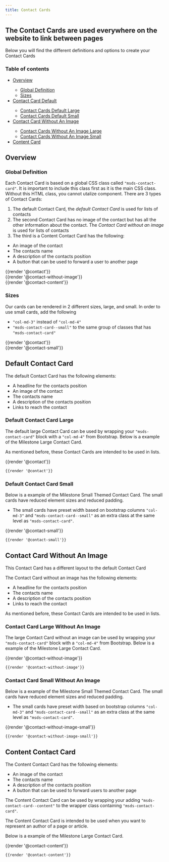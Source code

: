 ```yaml
---
title: Contact Cards
---
```


## The Contact Cards are used everywhere on the website to link between pages
Below you will find the different definitions and options to create your Contact Cards

### Table of contents
<div class="row">
    <div class="col-6">
        <ul class="document__unordered-list">
            <li class="document__unordered-list-item"> 
                 <a class="msds-link"href="#overview">Overview</a>
            </li>
            <ul class="document__unordered-list">
                <li class="document__unordered-list-item">
                  <a class="msds-link"href="#global-definition">Global Definition</a>
                </li>
                <li class="document__unordered-list-item">
                  <a class="msds-link"href="#sizes">Sizes</a>
                </li>
            </ul>
            <li class="document__unordered-list-item"> 
                 <a class="msds-link"href="#default-contact-card">Contact Card Default</a>
            </li>
            <ul class="document__unordered-list">
              <li class="document__unordered-list-item">
                <a class="msds-link"href="#default-contact-card-large">Contact Cards Default Large</a>
              </li>
              <li class="document__unordered-list-item">
                <a class="msds-link"href="#default-contact-card-small">Contact Cards Default Small</a>
              </li>
            </ul>
            <li class="document__unordered-list-item"> 
                 <a class="msds-link"href="#contact-card-without-an-image">Contact Card Without An Image</a>
            </li>
            <ul class="document__unordered-list">
              <li class="document__unordered-list-item">
                <a class="msds-link"href="#contact-card-large-without-an-image">Contact Cards Without An Image Large</a>
              </li>
              <li class="document__unordered-list-item">
                <a class="msds-link"href="#contact-card-small-without-an-image">Contact Cards Without An Image Small</a>
              </li>
            </ul>
            <li class="document__unordered-list-item"> 
                 <a class="msds-link"href="#content-contact-card">Content Card</a>
            </li>
        </ul>
    </div>
</div>

## Overview
### Global Definition
Each Contact Card is based on a global CSS class called <code>"msds-contact-card"</code>. It is important to include this class first as it is the main CSS class. Without this HTML class, you cannot utalize component. 
There are 3 types of Contact Cards:

1. The default Contact Card, the <i>default Contact Card</i> is used for lists of contacts
2. The second Contact Card has no image of the contact but has all the other information about the contact. The <i>Contact Card without an image</i> is used for lists of contacts
3. The third is a Content Contact Card has the following:
  - An image of the contact
  - The contacts name
  - A description of the contacts position
  - A button that can be used to forward a user to another page

<div class="element-preview">
  <div class="element-preview__inner">{{render '@contact'}}</div>
</div>

<div class="element-preview">
  <div class="element-preview__inner">{{render '@contact-without-image'}}</div>
</div>

<div class="element-preview">
  <div class="element-preview__inner">{{render '@contact-content'}}</div>
</div>


### Sizes
Our cards can be rendered in 2 different sizes, large, and small. In order to use small cards, add the following
- <code>"col-md-3"</code> instead of <code>"col-md-4"</code>
- <code>"msds-contact-card\--small"</code> to the same group of classes that has <code>"msds-contact-card"</code>

<div class="element-preview">
  <div class="element-preview__inner">{{render '@contact'}}</div>
</div>

<div class="element-preview">
  <div class="element-preview__inner">{{render '@contact-small'}}</div>
</div>

## Default Contact Card
The default Contact Card has the following elements:
  - A headline for the contacts position
  - An image of the contact
  - The contacts name
  - A description of the contacts position
  - Links to reach the contact

### Default Contact Card Large 
The default large Contact Card can be used by wrapping your <code>"msds-contact-card"</code> block with a <code>"col-md-4"</code> from Bootstrap.
Below is a example of the Milestone Large Contact Card. 

As mentioned before, these Contact Cards are intended to be used in lists.

<div class="element-preview">
  <div class="element-preview__inner">{{render '@contact'}}</div>
</div>

```html
{{render '@contact'}}
```

### Default Contact Card Small
Below is a example of the Milestone Small Themed Contact Card. The small cards have reduced element sizes and reduced padding.
- The small cards have preset width based on bootstrap columns <code>"col-md-3"</code> and <code>"msds-contact-card--small"</code> as an extra class at the same level as <code>"msds-contact-card"</code>.

<div class="element-preview">
  <div class="element-preview__inner">{{render '@contact-small'}}</div>
</div>

```html
{{render '@contact-small'}}
```

## Contact Card Without An Image
This Contact Card has a different layout to the default Contact Card

The Contact Card without an image has the following elements:
  - A headline for the contacts position
  - The contacts name
  - A description of the contacts position
  - Links to reach the contact

As mentioned before, these Contact Cards are intended to be used in lists.

### Contact Card Large Without An Image
The large Contact Card  without an image can be used by wrapping your <code>"msds-contact-card"</code> block with a <code>"col-md-4"</code> from Bootstrap.
Below is a example of the Milestone Large Contact Card. 

<div class="element-preview">
  <div class="element-preview__inner">{{render '@contact-without-image'}}</div>
</div>

```html
{{render '@contact-without-image'}}
```

### Contact Card Small Without An Image
Below is a example of the Milestone Small Themed Contact Card. The small cards have reduced element sizes and reduced padding.
- The small cards have preset width based on bootstrap columns <code>"col-md-3"</code> and <code>"msds-contact-card--small"</code> as an extra class at the same level as <code>"msds-contact-card"</code>.

<div class="element-preview">
  <div class="element-preview__inner">{{render '@contact-without-image-small'}}</div>
</div>

```html
{{render '@contact-without-image-small'}}
```

## Content Contact Card
The Content Contact Card has the following elements:
  - An image of the contact
  - The contacts name
  - A description of the contacts position
  - A button that can be used to forward users to another page

The Content Contact Card can be used by wrapping your adding <code>"msds-contact-card\--content"</code> to the wrapper class containing <code>"msds-contact-card"</code>.

The Content Contact Card is intended to be used when you want to represent an author of a page or article.

Below is a example of the Milestone Large Contact Card. 

<div class="element-preview">
  <div class="element-preview__inner">{{render '@contact-content'}}</div>
</div>

```html
{{render '@contact-content'}}
```
<script>
  //Iniliazes JS each time a user changes the page - this is for fractle v1.3.0
  dispatchEvent(new Event('load'));
</script>
